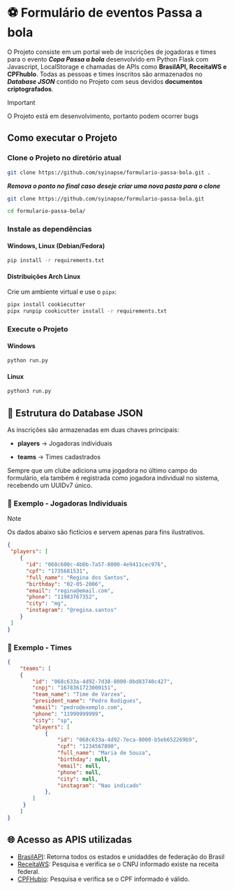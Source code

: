 # ⚽ Formulário de eventos Passa a bola

O Projeto consiste em um portal web de inscrições de jogadoras e times para o evento **_Copa Passa a bola_** desenvolvido em Python Flask com Javascript, LocalStorage e chamadas de APIs como **BrasilAPI, ReceitaWS e CPFhubIo**. Todas as pessoas e times inscritos são armazenados no _**Database JSON**_ contido no Projeto com seus devidos **documentos criptografados**.

> [!IMPORTANT]
> O Projeto está em desenvolvimento, portanto podem ocorrer bugs

##  Como executar o Projeto

### Clone o Projeto no diretório atual
```bash
git clone https://github.com/syinapse/formulario-passa-bola.git .
```
**_Remova o ponto no final caso deseje criar uma nova pasta para o clone_**
```bash
git clone https://github.com/syinapse/formulario-passa-bola.git

cd formulario-passa-bola/
```

### Instale as dependências
#### Windows, Linux (Debian/Fedora)
```bash
pip install -r requirements.txt
```
#### Distribuições Arch Linux
Crie um ambiente virtual e use o ```pipx```:
```bash
pipx install cookiecutter
pipx runpip cookicutter install -r requirements.txt
```

### Execute o Projeto

#### Windows
```bash
python run.py
```

#### Linux
```bash
python3 run.py
```

## 📂 Estrutura do Database JSON

As inscrições são armazenadas em duas chaves principais:

- **players** → Jogadoras individuais

- **teams** → Times cadastrados

Sempre que um clube adiciona uma jogadora no último campo do formulário, ela também é registrada como jogadora individual no sistema, recebendo um UUIDv7 único.

### 🎯 Exemplo - Jogadoras Individuais
> [!NOTE]
> Os dados abaixo são fictícios e servem apenas para fins ilustrativos.

```json
{
 "players": [
    {
      "id": "068c600c-4b0b-7a57-8000-4e9411cec976",
      "cpf": "1735681531",
      "full_name": "Regina dos Santos",
      "birthday": "02-05-2006",
      "email": "regina@email.com",
      "phone": "11983767352",
      "city": "mg",
      "instagram": "@regina.santos"
    }
 ]
}
```


### 🎯 Exemplo - Times

```json
{
    "teams": [
    {
        "id": "068c633a-4d92-7d38-8000-0bd83740c427",
        "cnpj": "1678361723000151",
        "team_name": "Time de Varzea",
        "president_name": "Pedro Rodigues",
        "email": "pedro@exemplo.com",
        "phone": "11999999999",
        "city": "sp",
        "players": [
            {
                "id": "068c633a-4d92-7eca-8000-b5eb652269b9",
                "cpf": "1234567890",
                "full_name": "Maria de Souza",
                "birthday": null,
                "email": null,
                "phone": null,
                "city": null,
                "instagram": "Nao indicado"
            },
        ]
     }
    ]
}
```


## 🌐 Acesso as APIS utilizadas
- [BrasilAPI](https://brasilapi.com.br/docs#tag/IBGE/paths/~1ibge~1uf~1v1/get): Retorna todos os estados e unidaddes de federação do Brasil
- [ReceitaWS](https://developers.receitaws.com.br/#/operations/queryRFFree): Pesquisa e verifica se o CNPJ informado existe na receita federal.
- [CPFHubio](https://www.cpfhub.io): Pesquisa e verifica se o CPF informado é válido.